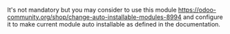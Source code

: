 It's not mandatory but you may consider to use this module
<https://odoo-community.org/shop/change-auto-installable-modules-8994>
and configure it to make current module auto installable as defined in
the documentation.
